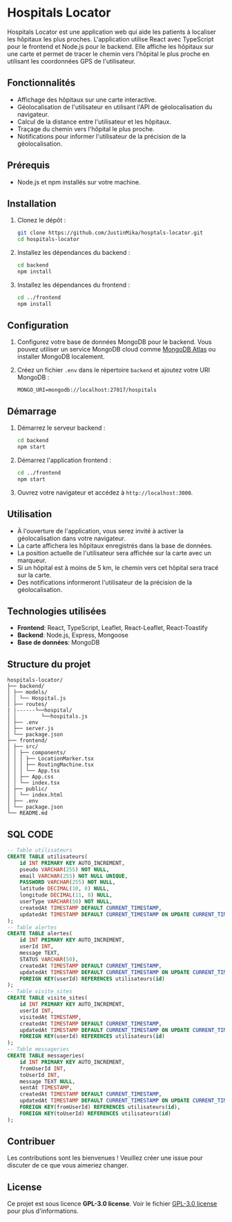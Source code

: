 # Hospitals Locator

Hospitals Locator est une application web qui aide les patients à localiser les hôpitaux les plus proches. L'application utilise React avec TypeScript pour le frontend et Node.js pour le backend. Elle affiche les hôpitaux sur une carte et permet de tracer le chemin vers l'hôpital le plus proche en utilisant les coordonnées GPS de l'utilisateur.

## Fonctionnalités

-  Affichage des hôpitaux sur une carte interactive.
-  Géolocalisation de l'utilisateur en utilisant l'API de géolocalisation du navigateur.
-  Calcul de la distance entre l'utilisateur et les hôpitaux.
-  Traçage du chemin vers l'hôpital le plus proche.
-  Notifications pour informer l'utilisateur de la précision de la géolocalisation.

## Prérequis

-  Node.js et npm installés sur votre machine.

## Installation

1. Clonez le dépôt :

   ```bash
   git clone https://github.com/JustinMika/hosptals-locator.git
   cd hospitals-locator
   ```

2. Installez les dépendances du backend :

   ```bash
   cd backend
   npm install
   ```

3. Installez les dépendances du frontend :
   ```bash
   cd ../frontend
   npm install
   ```

## Configuration

1. Configurez votre base de données MongoDB pour le backend. Vous pouvez utiliser un service MongoDB cloud comme [MongoDB Atlas](https://www.mongodb.com/cloud/atlas) ou installer MongoDB localement.

2. Créez un fichier `.env` dans le répertoire `backend` et ajoutez votre URI MongoDB :
   ```
   MONGO_URI=mongodb://localhost:27017/hospitals
   ```

## Démarrage

1. Démarrez le serveur backend :

   ```bash
   cd backend
   npm start
   ```

2. Démarrez l'application frontend :

   ```bash
   cd ../frontend
   npm start
   ```

3. Ouvrez votre navigateur et accédez à `http://localhost:3000`.

## Utilisation

-  À l'ouverture de l'application, vous serez invité à activer la géolocalisation dans votre navigateur.
-  La carte affichera les hôpitaux enregistrés dans la base de données.
-  La position actuelle de l'utilisateur sera affichée sur la carte avec un marqueur.
-  Si un hôpital est à moins de 5 km, le chemin vers cet hôpital sera tracé sur la carte.
-  Des notifications informeront l'utilisateur de la précision de la géolocalisation.

## Technologies utilisées

-  **Frontend**: React, TypeScript, Leaflet, React-Leaflet, React-Toastify
-  **Backend**: Node.js, Express, Mongoose
-  **Base de données**: MongoDB

## Structure du projet

```
hospitals-locator/
├── backend/
│ ├── models/
│ │ └── Hospital.js
│ ├── routes/
| |------└──hospital/
│ │        └──hospitals.js
│ ├── .env
│ ├── server.js
│ └── package.json
├── frontend/
│ ├── src/
│ │ ├── components/
│ │ │ ├── LocationMarker.tsx
│ │ │ ├── RoutingMachine.tsx
│ │ │ └── App.tsx
│ │ ├── App.css
│ │ └── index.tsx
│ ├── public/
│ │ └── index.html
│ ├── .env
│ └── package.json
└── README.md
```

## SQL CODE

```sql
-- Table utilisateurs
CREATE TABLE utilisateurs(
    id INT PRIMARY KEY AUTO_INCREMENT,
    pseudo VARCHAR(255) NOT NULL,
    email VARCHAR(255) NOT NULL UNIQUE,
    PASSWORD VARCHAR(255) NOT NULL,
    latitude DECIMAL(10, 8) NULL,
    longitude DECIMAL(11, 8) NULL,
    userType VARCHAR(50) NOT NULL,
    createdAt TIMESTAMP DEFAULT CURRENT_TIMESTAMP,
    updatedAt TIMESTAMP DEFAULT CURRENT_TIMESTAMP ON UPDATE CURRENT_TIMESTAMP
);
-- Table alertes
CREATE TABLE alertes(
    id INT PRIMARY KEY AUTO_INCREMENT,
    userId INT,
    message TEXT,
    STATUS VARCHAR(50),
    createdAt TIMESTAMP DEFAULT CURRENT_TIMESTAMP,
    updatedAt TIMESTAMP DEFAULT CURRENT_TIMESTAMP ON UPDATE CURRENT_TIMESTAMP,
    FOREIGN KEY(userId) REFERENCES utilisateurs(id)
);
-- Table visite_sites
CREATE TABLE visite_sites(
    id INT PRIMARY KEY AUTO_INCREMENT,
    userId INT,
    visitedAt TIMESTAMP,
    createdAt TIMESTAMP DEFAULT CURRENT_TIMESTAMP,
    updatedAt TIMESTAMP DEFAULT CURRENT_TIMESTAMP ON UPDATE CURRENT_TIMESTAMP,
    FOREIGN KEY(userId) REFERENCES utilisateurs(id)
);
-- Table messageries
CREATE TABLE messageries(
    id INT PRIMARY KEY AUTO_INCREMENT,
    fromUserId INT,
    toUserId INT,
    message TEXT NULL,
    sentAt TIMESTAMP,
    createdAt TIMESTAMP DEFAULT CURRENT_TIMESTAMP,
    updatedAt TIMESTAMP DEFAULT CURRENT_TIMESTAMP ON UPDATE CURRENT_TIMESTAMP,
    FOREIGN KEY(fromUserId) REFERENCES utilisateurs(id),
    FOREIGN KEY(toUserId) REFERENCES utilisateurs(id)
);
```

## Contribuer

Les contributions sont les bienvenues ! Veuillez créer une issue pour discuter de ce que vous aimeriez changer.

## License

Ce projet est sous licence <b>GPL-3.0 license</b>. Voir le fichier [GPL-3.0 license](LICENSE) pour plus d'informations.
